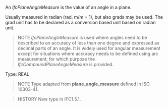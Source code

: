 An _IfcPlaneAngleMeasure_ is the value of an angle in a plane.

<!-- end of short definition -->


Usually measured in radian (rad, m/m = 1), but also grads may be used. The grad unit has to be declared as a conversion based unit based on radian unit.

> NOTE _IfcPlaneAngleMeasure_ is used where angles need to be described to an accuracy of less than one degree and expressed as decimal parts of an angle. It is widely used for angular measurement except for situations where accuracy needs to be defined using arc measurement; for which purpose the _IfcCompoundPlaneAngleMeasure_ is provided.

Type: REAL

> NOTE Type adapted from **plane_angle_measure** defined in ISO 10303-41.

> HISTORY New type in IFC1.5.1.
